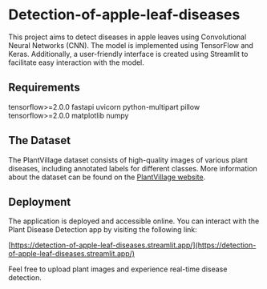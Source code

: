 # Detection-of-apple-leaf-diseases

This project aims to detect diseases in apple leaves using Convolutional Neural Networks (CNN). The model is implemented using TensorFlow and Keras. Additionally, a user-friendly interface is created using Streamlit to facilitate easy interaction with the model.

## Requirements
tensorflow>=2.0.0
fastapi
uvicorn
python-multipart
pillow
tensorflow>=2.0.0
matplotlib
numpy
## The Dataset  
The PlantVillage dataset consists of high-quality images of various plant diseases, including annotated labels for different classes. More information about the dataset can be found on the [PlantVillage website](https://plantvillage.psu.edu/).


## Deployment

The application is deployed and accessible online. You can interact with the Plant Disease Detection app by visiting the following link:

[https://detection-of-apple-leaf-diseases.streamlit.app/](https://detection-of-apple-leaf-diseases.streamlit.app/)

Feel free to upload plant images and experience real-time disease detection.







 




   
  










   


   
    

     
    
    


